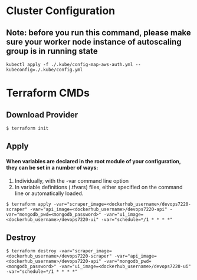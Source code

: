 # Cluster Configuration
## Note: before you run this command, please make sure your worker node instance of autoscaling group is in running state
```
kubectl apply -f ./.kube/config-map-aws-auth.yml --kubeconfig=./.kube/config.yml
```

# Terraform CMDs
## Download Provider
```
$ terraform init
```

## Apply
#### When variables are declared in the root module of your configuration, they can be set in a number of ways:
1. Individually, with the -var command line option
2. In variable definitions (.tfvars) files, either specified on the command line or automatically loaded.
```
$ terraform apply -var="scraper_image=<dockerhub_username>/devops7220-scraper" -var="api_image=<dockerhub_username>/devops7220-api" -var="mongodb_pwd=<mongodb_password>" -var="ui_image=<dockerhub_username>/devops7220-ui" -var="schedule=*/1 * * * *"
```

## Destroy
```
$ terraform destroy -var="scraper_image=<dockerhub_username>/devops7220-scraper" -var="api_image=<dockerhub_username>/devops7220-api" -var="mongodb_pwd=<mongodb_password>" -var="ui_image=<dockerhub_username>/devops7220-ui" -var="schedule=*/1 * * * *"
```